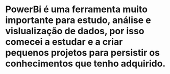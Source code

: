 # PowerBi é uma ferramenta muito importante para estudo, análise e vislualização de dados, por isso comecei a estudar e a criar pequenos projetos para persistir os conhecimentos que tenho adquirido.
